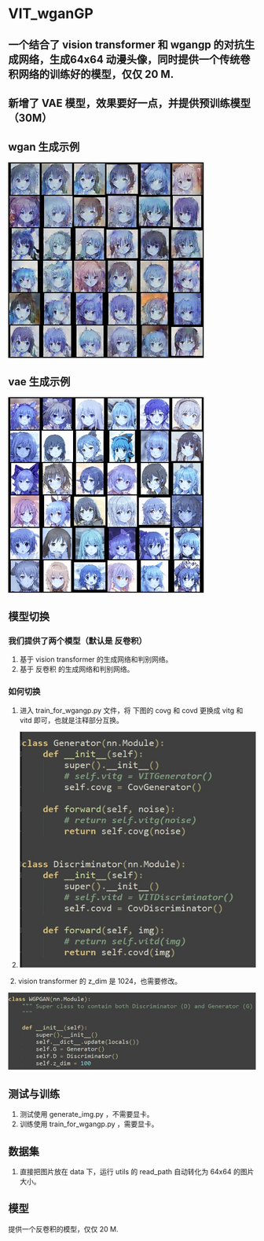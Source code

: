 # VIT_wganGP


## 一个结合了 vision transformer 和 wgangp 的对抗生成网络，生成64x64 动漫头像，同时提供一个传统卷积网络的训练好的模型，仅仅 20 M.



## 新增了 VAE 模型，效果要好一点，并提供预训练模型（30M）

## wgan 生成示例

![recons_7](https://github.com/Eric-is-good/VIT_wganGP/blob/main/out/recons_7.png)


## vae 生成示例

![recons_7](https://github.com/Eric-is-good/VIT_wganGP/blob/main/readmepic/true_1.png)




## 模型切换



### 我们提供了两个模型（默认是  反卷积）

1. 基于 vision transformer 的生成网络和判别网络。
2. 基于  反卷积  的生成网络和判别网络。



### 如何切换

1. 进入 train_for_wgangp.py 文件，将 下图的 covg 和 covd 更换成 vitg 和 vitd 即可，也就是注释部分互换。



1. ![](https://github.com/Eric-is-good/VIT_wganGP/blob/main/readmepic/1.jpg)

  

​     2.  vision transformer 的 z_dim 是 1024，也需要修改。

![2](https://github.com/Eric-is-good/VIT_wganGP/blob/main/readmepic/2.jpg)





## 测试与训练

1. 测试使用  generate_img.py ，不需要显卡。
2. 训练使用  train_for_wgangp.py ，需要显卡。



## 数据集

1. 直接把图片放在 data 下，运行 utils 的 read_path 自动转化为 64x64 的图片大小。



## 模型

提供一个反卷积的模型，仅仅 20 M.
